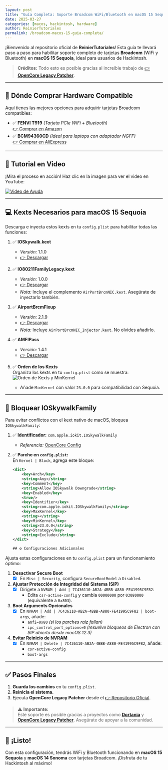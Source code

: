 ```yaml
---
layout: post
title: "Guía Completa: Soporte Broadcom WiFi/Bluetooth en macOS 15 Sequoia"
date: 2025-03-27
categories: [macos, hackintosh, hardware]
author: ReinierTutoriales
permalink: /broadcom-macos-15-guia-completa/
---
```


¡Bienvenido al repositorio oficial de **ReinierTutoriales**! Esta guía te llevará paso a paso para habilitar soporte completo de tarjetas **Broadcom** (WiFi y Bluetooth) en **macOS 15 Sequoia**, ideal para usuarios de Hackintosh.  

> **Créditos:** Todo esto es posible gracias al increíble trabajo de [👉 **OpenCore Legacy Patcher**](https://github.com/dortania/OpenCore-Legacy-Patcher/).

---

## 🛒 Dónde Comprar Hardware Compatible
Aquí tienes las mejores opciones para adquirir tarjetas Broadcom compatibles:

- ✅ **FENVI T919** *(Tarjeta PCIe WiFi + Bluetooth)*  
  [👉 Comprar en Amazon](https://amzn.to/3OOEQoa)  
- ✅ **BCM94360CD** *(Ideal para laptops con adaptador NGFF)*  
  [👉 Comprar en AliExpress](https://example.com/link)

---

## 🎥 Tutorial en Video
¡Mira el proceso en acción! Haz clic en la imagen para ver el video en YouTube:  

[![Video de Ayuda](https://img.youtube.com/vi/ZIEt9QYUu0Y/0.jpg)](https://www.youtube.com/watch?v=ZIEt9QYUu0Y "Tutorial Broadcom en macOS 15")

---

## 💻 Kexts Necesarios para macOS 15 Sequoia
Descarga e inyecta estos kexts en tu `config.plist` para habilitar todas las funciones:

1. ✅ **IOSkywalk.kext**  
   - *Versión:* 1.1.0  
   - [👉 Descargar](https://github.com/dortania/OpenCore-Legacy-Patcher/blob/main/payloads/Kexts/Wifi/IOSkywalkFamily-v1.1.0.zip)  

2. ✅ **IO80211FamilyLegacy.kext**  
   - *Versión:* 1.0.0  
   - [👉 Descargar](https://github.com/dortania/OpenCore-Legacy-Patcher/blob/main/payloads/Kexts/Wifi/IO80211FamilyLegacy-v1.0.0.zip)  
   - *Nota:* Incluye el complemento `AirPortBrcmNIC.kext`. Asegúrate de inyectarlo también.

3. ✅ **AirportBrcmFixup**  
   - *Versión:* 2.1.9  
   - [👉 Descargar](https://github.com/dortania/build-repo/releases/download/AirportBrcmFixup-c85ca2d/AirportBrcmFixup-2.1.9-RELEASE.zip)  
   - *Nota:* Incluye `AirPortBrcmNIC_Injector.kext`. No olvides añadirlo.

4. ✅ **AMFIPass**  
   - *Versión:* 1.4.1  
   - [👉 Descargar](https://github.com/dortania/OpenCore-Legacy-Patcher/blob/sequoia-development/payloads/Kexts/Acidanthera/AMFIPass-v1.4.1-RELEASE.zip)

5. ✅ **Orden de los Kexts**  
   Organiza los kexts en tu `config.plist` como se muestra:  
   ![Orden de Kexts y MinKernel](IMG/orden-kexts-MinKernel.PNG "Orden correcto de kexts en config.plist")  
   - Añade `MinKernel` con valor `23.0.0` para compatibilidad con Sequoia.

---

## 🚫 Bloquear IOSkywalkFamily
Para evitar conflictos con el kext nativo de macOS, bloquea `IOSkywalkFamily`:

1. ✅ **Identificador:** `com.apple.iokit.IOSkywalkFamily`  
   - *Referencia:* [OpenCore Config](https://github.com/dortania/OpenCore-Legacy-Patcher/blob/e21efa975c0cf228cb36e81a974bc6b4c27c7807/payloads/Config/config.plist#L1695-L1710/)

2. ✅ **Parche en `config.plist`:**  
   En `Kernel | Block`, agrega este bloque:  
   ```xml
   <dict>
       <key>Arch</key>
       <string>Any</string>
       <key>Comment</key>
       <string>Allow IOSkywalk Downgrade</string>
       <key>Enabled</key>
       <true/>
       <key>Identifier</key>
       <string>com.apple.iokit.IOSkywalkFamily</string>
       <key>MaxKernel</key>
       <string></string>
       <key>MinKernel</key>
       <string>23.0.0</string>
       <key>Strategy</key>
       <string>Exclude</string>
   </dict>

   ## ⚙️ Configuraciones Adicionales

Ajusta estas configuraciones en tu `config.plist` para un funcionamiento óptimo:

1. **Desactivar Secure Boot**  
   - [x] En `Misc | Security`, configura `SecureBootModel` a `Disabled`.

2. **Ajustar Protección de Integridad del Sistema (SIP)**  
   - [x] Dirígete a `NVRAM | Add | 7C436110-AB2A-4BBB-A880-FE41995C9F82`:  
     - Edita `csr-active-config` y cambia `00000000` por `03080000` (equivalente a `0x803`).

3. **Boot Arguments Opcionales**  
   - [x] En `NVRAM | Add | 7C436110-AB2A-4BBB-A880-FE41995C9F82 | boot-args`, añade:  
     - `amfi=0x80` *(si los parches raíz fallan)*  
     - `ipc_control_port_options=0` *(resuelve bloqueos de Electron con SIP abierto desde macOS 12.3)*

4. **Evitar Reinicio de NVRAM**  
   - [x] En `NVRAM | Delete | 7C436110-AB2A-4BBB-A880-FE41995C9F82`, añade:  
     - `csr-active-config`  
     - `boot-args`

---

## ✅ Pasos Finales

1. **Guarda los cambios** en tu `config.plist`.  
2. **Reinicia el sistema.**  
3. Ejecuta **OpenCore Legacy Patcher** desde el [👉 Repositorio Oficial](https://github.com/dortania/OpenCore-Legacy-Patcher/releases).

> ⚠️ **Importante:**  
> Este soporte es posible gracias a proyectos como **[Dortania](https://dortania.github.io/OpenCore-Legacy-Patcher/INSTALLER.html)** y **[OpenCore Legacy Patcher](https://dortania.github.io/OpenCore-Legacy-Patcher/INSTALLER.html)**. Asegúrate de apoyar a la comunidad.

---

## 🌟 ¡Listo!

Con esta configuración, tendrás WiFi y Bluetooth funcionando en **macOS 15 Sequoia** y **macOS 14 Sonoma** con tarjetas Broadcom. ¡Disfruta de tu Hackintosh al máximo!
